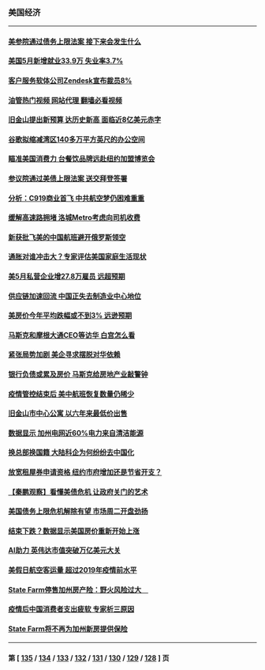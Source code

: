 ### 美国经济
---
#### [美参院通过债务上限法案 接下来会发生什么](../../pages/ncid1078158/n14008913.md?06030445) 
#### [美国5月新增就业33.9万 失业率3.7%](../../pages/ncid1078158/n14008910.md?06030445) 
#### [客户服务软体公司Zendesk宣布裁员8%](../../pages/ncid1078158/n14008701.md?06030445) 
#### [油管热门视频 网站代理 翻墙必看视频](http://138.2.39.72:81/youtube.html?epic-marker?06030445)
#### [旧金山提出新预算 达历史新高 面临近8亿美元赤字](../../pages/ncid1078158/n14008684.md?06030445) 
#### [谷歌拟缩减湾区140多万平方英尺的办公空间](../../pages/ncid1078158/n14008678.md?06030445) 
#### [瞄准美国消费力 台餐饮品牌远赴纽约加盟博览会](../../pages/ncid1078158/n14008555.md?06030445) 
#### [参议院通过美债上限法案 送交拜登签署](../../pages/ncid1078158/n14008474.md?06030445) 
#### [分析：C919商业首飞 中共航空梦仍困难重重](../../pages/ncid1078158/n14008296.md?06030445) 
#### [缓解高速路拥堵 洛城Metro考虑向司机收费](../../pages/ncid1078158/n14008436.md?06030445) 
#### [新获批飞美的中国航班避开俄罗斯领空](../../pages/ncid1078158/n14008363.md?06030445) 
#### [通胀对谁冲击大？专家评估美国家庭生活现状](../../pages/ncid1078158/n14008321.md?06030445) 
#### [美5月私营企业增27.8万雇员 远超预期](../../pages/ncid1078158/n14008215.md?06030445) 
#### [供应链加速回流 中国正失去制造业中心地位](../../pages/ncid1078158/n14008248.md?06030445) 
#### [美房价今年平均跌幅或不到3% 远逊预期](../../pages/ncid1078158/n14007742.md?06030445) 
#### [马斯克和摩根大通CEO等访华 白宫怎么看](../../pages/ncid1078158/n14007549.md?06030445) 
#### [紧张局势加剧 美企寻求摆脱对华依赖](../../pages/ncid1078158/n14007653.md?06030445) 
#### [银行负债或累及房价 马斯克给房地产业敲警钟](../../pages/ncid1078158/n14007333.md?06030445) 
#### [疫情管控结束后 美中航班恢复数量仍稀少](../../pages/ncid1078158/n14007255.md?06030445) 
#### [旧金山市中心公寓 以六年来最低价出售](../../pages/ncid1078158/n14007155.md?06030445) 
#### [数据显示 加州电网近60%电力来自清洁能源](../../pages/ncid1078158/n14007153.md?06030445) 
#### [换总部换国籍 大陆科企为何纷纷去中国化](../../pages/ncid1078158/n14006981.md?06030445) 
#### [放宽租屋券申请资格 纽约市府增加还是节省开支？](../../pages/ncid1078158/n14007063.md?06030445) 
#### [【秦鹏观察】看懂美债危机 让政府关门的艺术](../../pages/ncid1078158/n14006955.md?06030445) 
#### [美国债务上限危机解除有望 市场周二开盘劲扬](../../pages/ncid1078158/n14006904.md?06030445) 
#### [结束下跌？数据显示美国房价重新开始上涨](../../pages/ncid1078158/n14006864.md?06030445) 
#### [AI助力 英伟达市值突破万亿美元大关](../../pages/ncid1078158/n14006835.md?06030445) 
#### [美假日航空客运量 超过2019年疫情前水平](../../pages/ncid1078158/n14006772.md?06030445) 
#### [State Farm停售加州房产险：野火风险过大　](../../pages/ncid1078158/n14006196.md?06030445) 
#### [疫情后中国消费者支出疲软 专家析三原因](../../pages/ncid1078158/n14005919.md?06030445) 
#### [State Farm将不再为加州新房提供保险](../../pages/ncid1078158/n14005777.md?06030445) 

---
#### 第 [ [135](./135.md?06030445) / [134](./134.md?06030445) / [133](./133.md?06030445) / [132](./132.md?06030445) / [131](./131.md?06030445) / [130](./130.md?06030445) / [129](./129.md?06030445) / [128](./128.md?06030445) ] 页
